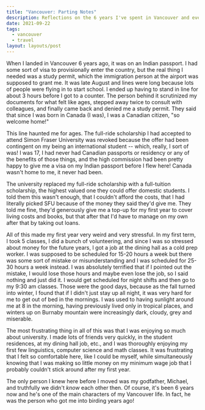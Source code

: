 ```yaml
---
title: "Vancouver: Parting Notes"
description: Reflections on the 6 years I've spent in Vancouver and everything it's given me.
date: 2021-09-22
tags:
  - vancouver
  - travel
layout: layouts/post
---
```


When I landed in Vancouver 6 years ago, it was on an Indian passport. I had some sort of visa to provisionally enter the country, but the real thing I needed was a study permit, which the immigration person at the airport was supposed to grant me. It was late August and lines were long because lots of people were flying in to start school. I ended up having to stand in line for about 3 hours before I got to a counter. The person behind it scrutinized my documents for what felt like ages, stepped away twice to consult with colleagues, and finally came back and denied me a study permit. They said that since I was born in Canada (I was), I was a Canadian citizen, "so welcome home!"

This line haunted me for ages. The full-ride scholarship I had accepted to attend Simon Fraser University was revoked because the offer had been contingent on my being an international student -- which, really, I sort of was! I was 17, I had never had Canadian passports or residency or any of the benefits of those things, and the high commission had been pretty happy to give me a visa on my Indian passport before I flew here! Canada wasn't home to me, it never had been.

The university replaced my full-ride scholarship with a full-tuition scholarship, the highest valued one they could offer domestic students. I told them this wasn't enough, that I couldn't afford the costs, that I had literally picked SFU because of the money they said they'd give me. They told me fine, they'd generously give me a top-up for my first year to cover living costs and books, but that after that I'd have to manage on my own after that by taking out loans.

All of this made my first year very weird and very stressful. In my first term, I took 5 classes, I did a bunch of volunteering, and since I was so stressed about money for the future years, I got a job at the dining hall as a cold prep worker. I was supposed to be scheduled for 15-20 hours a week but there was some sort of mistake or misunderstanding and I was scheduled for 25-30 hours a week instead. I was absolutely terrified that if I pointed out the mistake, I would lose those hours and maybe even lose the job, so I said nothing and just did it. I would get scheduled for night shifts and then go to my 9:30 am classes. Those were the good days, because as the fall turned into winter, I found that if I didn't just stay up all night, it was very hard for me to get out of bed in the mornings. I was used to having sunlight around me at 8 in the morning, having previously lived only in tropical places, and winters up on Burnaby mountain were increasingly dark, cloudy, grey and miserable.

The most frustrating thing in all of this was that I was enjoying so much about university. I made lots of friends very quickly, in the student residences, at my dining hall job, etc., and I was thoroughly enjoying my first few linguistics, computer science and math classes. It was frustrating that I felt so comfortable here, like I could be myself, while simultaneously knowing that I was making so little money on my minimum wage job that I probably couldn't stick around after my first year.

The only person I knew here before I moved was my godfather, Michael, and truthfully we didn't _know_ each other then. Of course, it's been 6 years now and he's one of the main characters of my Vancouver life. In fact, he was the person who got me into birding years ago!
